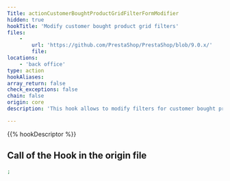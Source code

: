 ```yaml
---
Title: actionCustomerBoughtProductGridFilterFormModifier
hidden: true
hookTitle: 'Modify customer bought product grid filters'
files:
    -
        url: 'https://github.com/PrestaShop/PrestaShop/blob/9.0.x/'
        file: 
locations:
    - 'back office'
type: action
hookAliases: 
array_return: false
check_exceptions: false
chain: false
origin: core
description: 'This hook allows to modify filters for customer bought product grid'

---
```


{{% hookDescriptor %}}

## Call of the Hook in the origin file

```php
;
```
